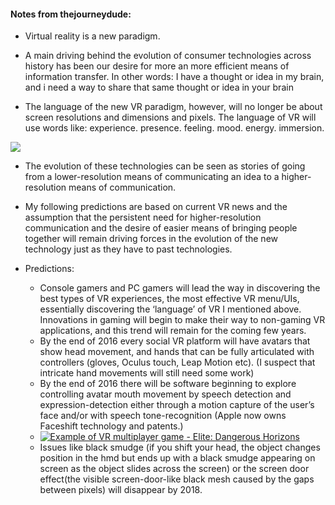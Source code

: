 #### Notes from thejourneydude:

- Virtual reality is a new paradigm.

- A main driving behind the evolution of consumer technologies across history has been our desire for more an more efficient means of information transfer. In other words: I have a thought or idea in my brain, and i need a way to share that same thought or idea in your brain

- The language of the new VR paradigm, however, will no longer be about screen resolutions and dimensions and pixels. The language of VR will use words like: experience. presence. feeling. mood. energy. immersion.

![](https://d262ilb51hltx0.cloudfront.net/max/1600/1*cyc-vzvkys2ZClXQPlyxMQ.png)

- The evolution of these technologies can be seen as stories of going from a lower-resolution means of communicating an idea to a higher-resolution means of communication.

- My following predictions are based on current VR news and the assumption that the persistent need for higher-resolution communication and the desire of easier means of bringing people together will remain driving forces in the evolution of the new technology just as they have to past technologies.

- Predictions:
    - Console gamers and PC gamers will lead the way in discovering the best types of VR experiences, the most effective VR menu/UIs, essentially discovering the ‘language’ of VR I mentioned above. Innovations in gaming will begin to make their way to non-gaming VR applications, and this trend will remain for the coming few years.
    - By the end of 2016 every social VR platform will have avatars that show head movement, and hands that can be fully articulated with controllers (gloves, Oculus touch, Leap Motion etc). (I suspect that intricate hand movements will still need some work)
    - By the end of 2016 there will be software beginning to explore controlling avatar mouth movement by speech detection and expression-detection either through a motion capture of the user’s face and/or with speech tone-recognition (Apple now owns Faceshift technology and patents.)
    - [![Example of VR multiplayer game - Elite: Dangerous Horizons](http://img.youtube.com/vi/suOSaeF-NeU/0.jpg)](https://youtu.be/suOSaeF-NeU "Elite: Dangerous Horizons")
    - Issues like black smudge (if you shift your head, the object changes position in the hmd but ends up with a black smudge appearing on screen as the object slides across the screen) or the screen door effect(the visible screen-door-like black mesh caused by the gaps between pixels) will disappear by 2018.
